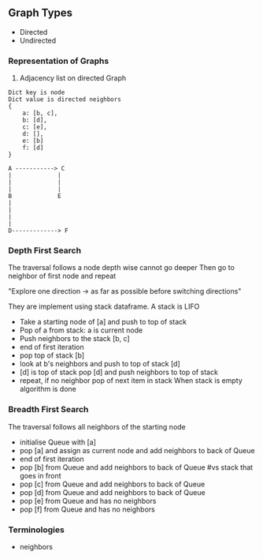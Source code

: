 ## Graph Types
- Directed
- Undirected


### Representation of Graphs
1. Adjacency list on directed Graph
```
Dict key is node
Dict value is directed neighbors
{
    a: [b, c],
    b: [d],
    c: [e],
    d: [],
    e: [b]
    f: [d]
}

A -----------> C
|             |
|             |
|             |
B             E
|
|
|
|
D-------------> F
```

### Depth First Search
The traversal follows a node depth wise cannot go deeper
Then go to neighbor of first node and repeat

"Explore one direction -> as far as possible before switching directions"

They are implement using stack dataframe. A stack is LIFO
- Take a starting node of [a] and push to top of stack
- Pop of a from stack: a is current node
- Push neighbors to the stack [b, c]
- end of first iteration
- pop top of stack [b]
- look at b's neighbors and push to top of stack [d]
- [d] is top of stack pop [d] and push neighbors to top of stack
- repeat, if no neighbor pop of next item in stack
When stack is empty algorithm is done


### Breadth First Search
The traversal follows all neighbors of the starting node
- initialise Queue with [a] 
- pop [a] and assign as current node and add neighbors to back of Queue
- end of first iteration
- pop [b] from Queue and add neighbors to back of Queue #vs stack that goes in front 
- pop [c] from Queue and add neighbors to back of Queue
- pop [d] from Queue and add neighbors to back of Queue
- pop [e] from Queue and has no neighbors 
- pop [f] from Queue and has no neighbors

### Terminologies
- neighbors
